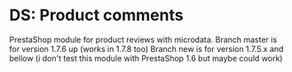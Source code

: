 # DS: Product comments

PrestaShop module for product reviews with microdata. 
Branch master is for version 1.7.6 up (works in 1.7.8 too) 
Branch new is for version 1.7.5.x and bellow (i don't test this module with PrestaShop 1.6 but maybe could work) 
